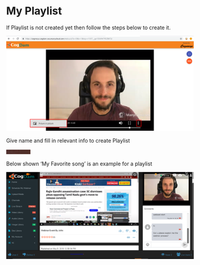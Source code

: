 # My Playlist

If Playlist is not created yet then follow the steps below to create it.

![](../.gitbook/assets/image%20%2867%29.png)

Give name and fill in relevant info to create Playlist

![](../.gitbook/assets/image%20%28139%29.png)

Below shown ‘My Favorite song’ is an example for a playlist

![](../.gitbook/assets/image%20%2819%29.png)

